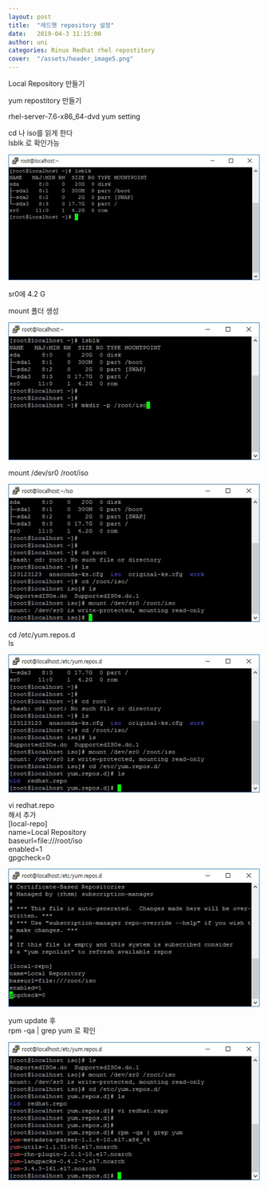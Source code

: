 ```yaml
---
layout: post
title:  "레드햇 repository 설정"
date:   2019-04-3 11:15:00
author: uni
categories: Rinux Redhat rhel repostitory
cover:  "/assets/header_image5.png"
---
```



Local Repository 만들기<br>
 

yum repostitory 만들기<br>

rhel-server-7.6-x86_64-dvd  yum setting<br>

cd 나 iso를 읽게 한다 <br>
lsblk 로 확인가능
 
 
 
 <img  src="/assets/images/rp1.jpg">
 
 
 
sr0에 4.2 G <br>

mount 폴더 생성
<br>


 <img  src="/assets/images/rp2.jpg">
 


mount /dev/sr0 /root/iso<br>
 
 
 
 <img  src="/assets/images/rp3.jpg">




cd /etc/yum.repos.d<br>
ls
 

 
 <img  src="/assets/images/rp4.jpg">





vi redhat.repo<br>
해서 추가<br>
[local-repo]<br>
name=Local Repository<br>
baseurl=file:///root/iso<br>
enabled=1<br>
gpgcheck=0<br>

 
 
 <img  src="/assets/images/rp5.jpg">




yum update 후<br>
rpm -qa | grep yum  로 확인

 


 
 <img  src="/assets/images/rp6.jpg">









 






